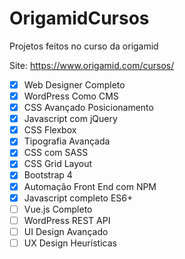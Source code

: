 # OrigamidCursos
Projetos feitos no curso da origamid

Site: https://www.origamid.com/cursos/

- [x] Web Designer Completo
- [x] WordPress Como CMS
- [x] CSS Avançado Posicionamento
- [x] Javascript com jQuery
- [x] CSS Flexbox
- [x] Tipografia Avançada
- [x] CSS com SASS
- [x] CSS Grid Layout
- [x] Bootstrap 4
- [x] Automação Front End com NPM
- [x] Javascript completo ES6+
- [ ] Vue.js Completo
- [ ] WordPress REST API
- [ ] UI Design Avançado
- [ ] UX Design Heurísticas

